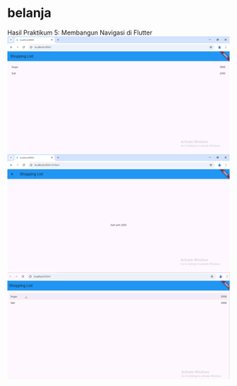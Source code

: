 # belanja

Hasil Praktikum 5: Membangun Navigasi di Flutter
![Screenshot belanja](/images/hasil07_prak5.1.png)
![Screenshot belanja](/images/hasil07_prak5.2.png)
![Screenshot belanja](/images/hasil_belanja.gif)